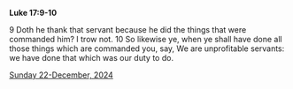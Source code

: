**Luke 17:9-10**

9 Doth he thank that servant because he did the things that were commanded him? I trow not. 10 So likewise ye, when ye shall have done all those things which are commanded you, say, We are unprofitable servants: we have done that which was our duty to do.

[Sunday 22-December, 2024](https://getbible.life/kjv/Luke/17/9-10)
